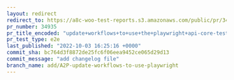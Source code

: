 ```yaml
---
layout: redirect
redirect_to: https://a8c-woo-test-reports.s3.amazonaws.com/public/pr/34935/e2e/index.html
pr_number: 34935
pr_title_encoded: "update+workflows+to+use+the+playwright+api-core-tests+instead+of+the+%E2%80%A6"
pr_test_type: e2e
last_published: "2022-10-03 16:25:16 +0000"
commit_sha: bc764d3f8872de25fc6f06eea9452ce065d29d13
commit_message: "add changelog file"
branch_name: add/A2P-update-workflows-to-use-playwright
---
```

